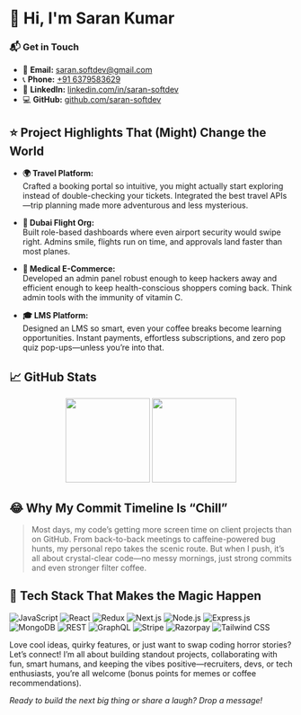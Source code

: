# 👋 Hi, I'm Saran Kumar

### 📬 Get in Touch

- 📧 **Email:** [saran.softdev@gmail.com](mailto:saran.softdev@gmail.com)
- 📞 **Phone:** [+91 6379583629](tel:+916379583629)
- 🔗 **LinkedIn:** [linkedin.com/in/saran-softdev](https://linkedin.com/in/saran-softdev/)
- 💻 **GitHub:** [github.com/saran-softdev](https://github.com/saran-softdev)

## ⭐ Project Highlights That (Might) Change the World

- **🌍 Travel Platform:**  
  Crafted a booking portal so intuitive, you might actually start exploring instead of double-checking your tickets. Integrated the best travel APIs—trip planning made more adventurous and less mysterious.

- **🛫 Dubai Flight Org:**  
  Built role-based dashboards where even airport security would swipe right. Admins smile, flights run on time, and approvals land faster than most planes.

- **💊 Medical E-Commerce:**  
  Developed an admin panel robust enough to keep hackers away and efficient enough to keep health-conscious shoppers coming back. Think admin tools with the immunity of vitamin C.

- **🎓 LMS Platform:**  
  Designed an LMS so smart, even your coffee breaks become learning opportunities. Instant payments, effortless subscriptions, and zero pop quiz pop-ups—unless you’re into that.


## 📈 GitHub Stats

<p align="center">
  <img src="https://github-readme-stats.vercel.app/api?username=saran-softdev&show_icons=true&theme=tokyonight" height="150" />
  <img src="https://github-readme-stats.vercel.app/api/top-langs/?username=saran-softdev&layout=compact&theme=tokyonight" height="150"/>
</p>


## 😂 Why My Commit Timeline Is “Chill”

> Most days, my code’s getting more screen time on client projects than on GitHub. From back-to-back meetings to caffeine-powered bug hunts, my personal repo takes the scenic route. But when I push, it’s all about crystal-clear code—no messy mornings, just strong commits and even stronger filter coffee.

## 🚀 Tech Stack That Makes the Magic Happen

![JavaScript](https://img.shields.io/badge/-JavaScript-black?style=flat-square&logo=javascript)
![React](https://img.shields.io/badge/React-black?style=flat-square&logo=react&logoColor=61DAFB)
![Redux](https://img.shields.io/badge/Redux-black?style=flat-square&logo=redux&logoColor=764ABC)
![Next.js](https://img.shields.io/badge/Next.js-black?style=flat-square&logo=next.js&logoColor=FFFFFF)
![Node.js](https://img.shields.io/badge/Node.js-black?style=flat-square&logo=node.js&logoColor=339933)
![Express.js](https://img.shields.io/badge/Express.js-black?style=flat-square&logo=express&logoColor=FFFFFF)
![MongoDB](https://img.shields.io/badge/MongoDB-black?style=flat-square&logo=mongodb&logoColor=47A248)
![REST](https://img.shields.io/badge/REST-black?style=flat-square&logo=rest&logoColor=white)
![GraphQL](https://img.shields.io/badge/GraphQL-black?style=flat-square&logo=graphql&logoColor=E10098)
![Stripe](https://img.shields.io/badge/Stripe-black?style=flat-square&logo=stripe&logoColor=008CDD)
![Razorpay](https://img.shields.io/badge/Razorpay-black?style=flat-square&logo=razorpay&logoColor=02042B)
![Tailwind CSS](https://img.shields.io/badge/Tailwind%20CSS-black?style=flat-square&logo=tailwind-css&logoColor=38B2AC)


Love cool ideas, quirky features, or just want to swap coding horror stories? Let’s connect! I’m all about building standout projects, collaborating with fun, smart humans, and keeping the vibes positive—recruiters, devs, or tech enthusiasts, you’re all welcome (bonus points for memes or coffee recommendations).

*Ready to build the next big thing or share a laugh? Drop a message!*
